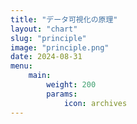 ```yaml
---
title: "データ可視化の原理"
layout: "chart"
slug: "principle"
image: "principle.png"
date: 2024-08-31
menu:
    main:
        weight: 200
        params: 
            icon: archives
---
```

